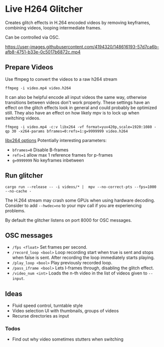 # Live H264 Glitcher

Creates glitch effects in H.264 encoded videos by removing keyframes, combining videos, looping intermediate frames.

Can be controlled via OSC.


https://user-images.githubusercontent.com/4194320/148616193-57d7ca6b-afb8-4751-b33e-0c5017b6872c.mp4


## Prepare Videos

Use ffmpeg to convert the videos to a raw h264 stream
```
ffmpeg -i video.mp4 video.h264
```

It can also be helpful encode all input videos the same way, otherwise transitions between videos don't work properly.
These settings have an effect on the glitch effects look in general and could probably be optimized still.
They also have an effect on how likely mpv is to lock up when switching videos.
```
ffmpeg -i video.mp4 -c:v libx264 -vf format=yuv420p,scale=1920:1080 -qp 30 -x264-params bframes=0:refs=1:g=9999999 video.h264
```

[libx264 options](https://code.videolan.org/videolan/x264/-/blob/19856cc41ad11e434549fb3cc6a019e645ce1efe/common/base.c#L952)
Potentially interesting parameters:
- `bframes=0` Disable B-frames
- `refs=1` allow max 1 reference frames for p-frames
- `g=9999999` No keyframes inbetween

## Run glitcher

```
cargo run --release -- -i videos/* |  mpv --no-correct-pts --fps=1000 --no-cache -
```

The H.264 stream may crash some GPUs when using hardware decoding.
Consider to add `--hwdec=no` to your mpv call if you are experiencing problems.

By default the glitcher listens on port 8000 for OSC messages.

## OSC messages

- `/fps <float>` Set frames per second.
- `/record_loop <bool>` Loop recording start when true is sent and stops when false is sent. After recording the loop immediately starts playing.
- `/play_loop <bool>`  Play previously recorded loop.
- `/pass_iframe <bool>` Lets I-frames through, disabling the glitch effect.
- `/video_num <int>` Loads the n-th video in the list of videos given to `--input`.

## Ideas

- Fluid speed control, turntable style
- Video selection UI with thumbnails, groups of videos
- Recurse directories as input

### Todos

- Find out why video sometimes stutters when switching
